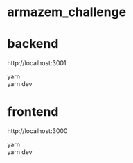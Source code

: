 # armazem_challenge

# backend 
http://localhost:3001

yarn 
<br />
yarn dev 

# frontend 
http://localhost:3000

yarn 
<br />
yarn dev 
